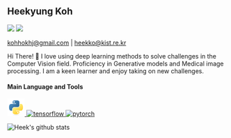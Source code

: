 
<h2>Heekyung Koh </h2> 
<a href="https://kohheekyung.notion.site/Hi-I-m-Heekyung-Koh-aa15e822093748c982304fbf7c8dc9e3" target="_blank"><img src="https://img.shields.io/badge/About Me-FCE5F2?style=flat&logo=Notion&logoColor=black"/></a>
<a href="https://www.linkedin.com/in/%ED%9D%AC%EA%B2%BD-%EA%B3%A0-557545214/" target="_blank"><img src="https://img.shields.io/badge/Linkedin-0A66C2?style=flat&logo=LinkedIn&logoColor=white"/></a>
 
 [kohhokhj@gmail.com](mailto:kohhokhj@gmail.com) | [heekko@kist.re.kr](mailto:heekko@kist.re.kr)


<p>Hi There! 👋 I love using deep learning methods to solve challenges in the Computer Vision field. Proficiency in Generative models and Medical image processing. I am a keen learner and enjoy taking on new challenges.  </p>

<h4 align="left">Main Language and Tools</h4>
<p align="left"> 
<a href="https://www.python.org" target="_blank">
  
<img src="https://raw.githubusercontent.com/devicons/devicon/master/icons/python/python-original.svg" alt="python" width="40" height="40"/> </a> 
<a href="https://www.tensorflow.org" target="_blank"> <img src="https://www.vectorlogo.zone/logos/tensorflow/tensorflow-icon.svg" alt="tensorflow" width="40" height="40"/> </a> 
<a href="https://pytorch.org/" target="_blank"> <img src="https://www.vectorlogo.zone/logos/pytorch/pytorch-icon.svg" alt="pytorch" width="40" height="40"/> </a> 
</p>
   
![Heek's github stats](https://github-readme-stats.vercel.app/api?username=kohheekyung&show_icons=true&theme=swift) 
<!--![Top Langs](https://github-readme-stats.vercel.app/api/top-langs/?username=kohheekyung&layout=compact&theme=swift)-->
<!--
**kohheekyung/kohheekyung** is a ✨ _special_ ✨ repository because its `README.md` (this file) appears on your GitHub profile.

Here are some ideas to get you started:

- 🔭 I’m currently working on ...
- 🌱 I’m currently learning ...
- 👯 I’m looking to collaborate on ...
- 🤔 I’m looking for help with ...
- 💬 Ask me about ...
- 📫 How to reach me: ...
- 😄 Pronouns: ...
- ⚡ Fun fact: ...
-->
